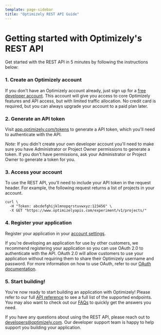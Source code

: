 ```yaml
---
template: page-sidebar
title: "Optimizely REST API Guide"
---
```


# Getting started with Optimizely's REST API

Get started with the REST API in 5 minutes by following the instructions below:

### 1. Create an Optimizely account

If you don't have an Optimizely account already, just sign up for a [free developer account](https://www.optimizely.com/?modal=devsignup). This account will give you access to core Optimizely features and API access, but with limited traffic allocation. No credit card is required, but you can always upgrade your account to a paid plan later.

### 2. Generate an API token

Visit <a target="_blank" href="https://app.optimizely.com/tokens">app.optimizely.com/tokens</a> to generate a API token, which you'll need to authenticate with the API.

*Note:* If you didn't create your own developer account you'll need to make sure you have Administrator or Project Owner permissions to generate a token.  If you don't have permissions, ask your Administrator or Project Owner to generate a token for you.

### 3. Access your account

To use the REST API, you'll need to include your API token in the request header. For example, the following request returns a list of projects in your account.

```curl
curl \
  -H "Token: abcdefghijklmnopqrstuvwxyz:123456" \
  -X GET "https://www.optimizelyapis.com/experiment/v1/projects/"
```

### 4. Register your application

Register your application in your [account settings](http://app.optimizely.com/accountsettings/developer).

If you're developing an application for use by other customers, we recommend registering your application so you can use OAuth 2.0 to authenticate with the API. OAuth 2.0 will allow customers to use your application without requiring them to share their Optimizely username and password. For more information on how to use OAuth, refer to our [OAuth documentation](/rest/reference#oauth).

### 5. Start building!

You're now ready to start building an application with Optimizely! Please refer to our full [API reference](/rest/reference) to see a full list of the supported endpoints. You may also want to check out our [FAQs](/rest/faqs) to quickly get the answers you need.

If you have any questions about using the REST API, please reach out to [developers@optimizely.com](mailto:developers@optimizely.com). Our developer support team is happy to help support you building your application.
